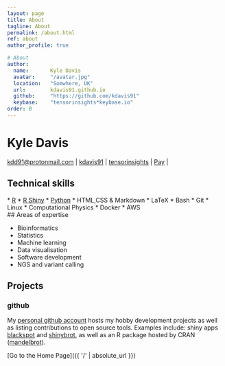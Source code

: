 ```yaml
---
layout: page
title: About
tagline: About
permalink: /about.html
ref: about
author_profile: true

# About
author:
  name:       Kyle Davis
  avatar:     "/avatar.jpg"
  location:   "Somwhere, UK"
  url:        kdavis91.github.io
  github:     "https://github.com/kdavis91"
  keybase:    "tensorinsights*keybase.io"
order: 0
---
```


# Kyle Davis



<div id="webaddress">
<a href="mailto:kdd91@protonmail.com">kdd91@protonmail.com</a>
|
<i class="fa fa-github"></i> <a href="http://github.com/kdavis91">kdavis91</a>
|
<i class="fab fa-keybase"></i> <a href="tensorinsights*keybase.io">tensorinsights</a>
|
<i class="fa fa-btc"></i> <a href="https://www.blockonomics.co/img/pay_with_bitcoin_medium.png">Pay</a>
|
</div>

## Technical skills
<div>
* <i class="fab fa-r-project"></i> <a href="https://www.r-project.org/">R</a>
* <i class="fas fa-tablet-alt"></i> <a href="https://www.r-project.org/">R Shiny</a>
* <i class="fab fa-python"></i> <a href="https://www.r-project.org/">Python</a>
* HTML,CSS & Markdown
* LaTeX
* Bash
* Git
* Linux
* Computational Physics
* Docker
* AWS
</div>
## Areas of expertise

* Bioinformatics
* Statistics
* Machine learning
* Data visualisation
* Software development
* NGS and variant calling

## Projects

### github

My [personal github account](https://github.com/blmoore) hosts my hobby development projects as well as listing contributions to open source tools. Examples include: shiny apps [blackspot](https://github.com/blmoore/blackspot) and [shinybrot](https://github.com/blmoore/shinybrot), as well as an R package hosted by CRAN ([mandelbrot](https://github.com/blmoore/mandelbrot)).





[Go to the Home Page]({{ '/' | absolute_url }})
